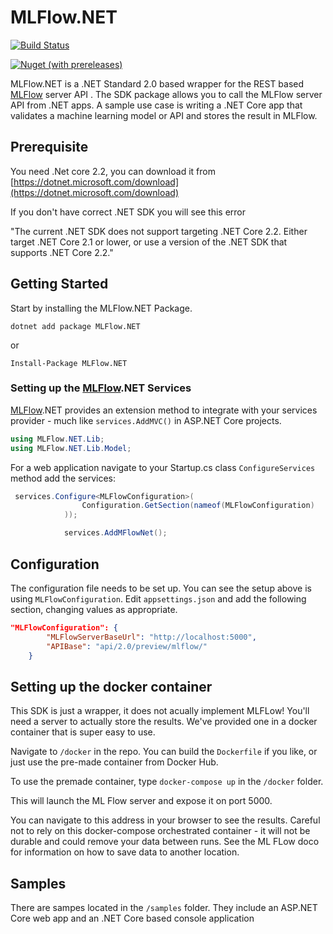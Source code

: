 # MLFlow.NET

[![Build Status](https://dev.azure.com/aussiedevcrew/MLFlow.NET/_apis/build/status/MLFlow.NET-ASP.NET%20Core-CI)](https://dev.azure.com/aussiedevcrew/MLFlow.NET/_build/latest?definitionId=3)


[![Nuget (with prereleases)](https://img.shields.io/nuget/vpre/MLFlow.NET.svg)](https://www.nuget.org/packages/MLFlow.NET/)



MLFlow.NET is a .NET Standard 2.0 based wrapper for the REST based [MLFlow](https://mlflow.org/) server API . The SDK package allows you to call the MLFlow server API from .NET apps. A sample use case is writing a .NET Core app that validates a machine learning model or API and stores the result in MLFlow.

## Prerequisite

You need .Net core 2.2, you can download it from [https://dotnet.microsoft.com/download](https://dotnet.microsoft.com/download) 

If you don't have correct .NET SDK you will see this error 

"The current .NET SDK does not support targeting .NET Core 2.2. 
Either target .NET Core 2.1 or lower, or use a version of the .NET SDK that supports .NET Core 2.2."


## Getting Started

Start by installing the MLFlow.NET Package.

```
dotnet add package MLFlow.NET
```
or

```
Install-Package MLFlow.NET
```

### Setting up the [MLFlow](https://mlflow.org/).NET Services

[MLFlow](https://mlflow.org/).NET provides an extension method to integrate with your services provider - much like `services.AddMVC()` in ASP.NET Core projects. 

```csharp
using MLFlow.NET.Lib;
using MLFlow.NET.Lib.Model;
```

For a web application navigate to your Startup.cs class `ConfigureServices` method  add the services:
```csharp
 services.Configure<MLFlowConfiguration>(
                Configuration.GetSection(nameof(MLFlowConfiguration)
            ));

            services.AddMFlowNet();
```


## Configuration

The configuration file needs to be set up. You can see the setup above is using `MLFlowConfiguration`. Edit `appsettings.json` and add the following section, changing values as appropriate. 

```json
"MLFlowConfiguration": {
        "MLFlowServerBaseUrl": "http://localhost:5000",
        "APIBase": "api/2.0/preview/mlflow/"
    }
```

## Setting up the docker container

This SDK is just a wrapper, it does not acually implement MLFLow! You'll need a server to actually store the results. We've provided one in a docker container that is super easy to use. 

Navigate to `/docker` in the repo. You can build the `Dockerfile` if you like, or just use the pre-made container from Docker Hub. 

To use the premade container, type `docker-compose up` in the `/docker` folder. 

This will launch the ML Flow server and expose it on port 5000. 

You can navigate to this address in your browser to see the results. Careful not to rely on this docker-compose orchestrated container - it will not be durable and could remove your data between runs. See the ML FLow doco for information on how to save data to another location. 

## Samples

There are sampes located in the `/samples` folder. They include an ASP.NET Core web app and an .NET Core based console application